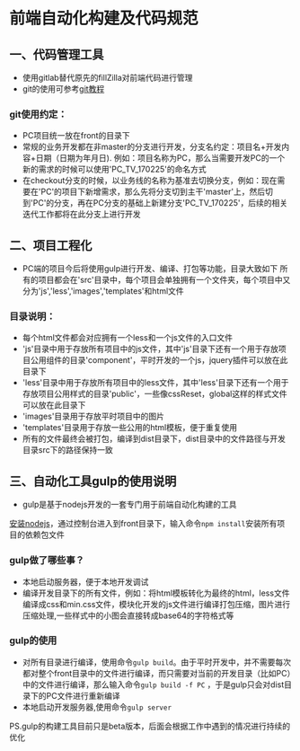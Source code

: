 # 前端自动化构建及代码规范

## 一、代码管理工具
* 使用gitlab替代原先的fillZilla对前端代码进行管理    
* git的使用可参考[git教程](http://www.liaoxuefeng.com/wiki/0013739516305929606dd18361248578c67b8067c8c017b000)

### git使用约定：
* PC项目统一放在front的目录下
* 常规的业务开发都在非master的分支进行开发，分支名约定：项目名+开发内容+日期（日期为年月日). 例如：项目名称为PC，那么当需要开发PC的一个新的需求的时候可以使用'PC_TV_170225'的命名方式
* 在checkout分支的时候，以业务线的名称为基准去切换分支，例如：现在需要在'PC'的项目下新增需求，那么先将分支切到主干'master'上，然后切到'PC'的分支，再在PC分支的基础上新建分支'PC_TV_170225'，后续的相关迭代工作都将在此分支上进行开发

## 二、项目工程化
* PC端的项目今后将使用gulp进行开发、编译、打包等功能，目录大致如下
所有的项目都会在'src'目录中，每个项目会单独拥有一个文件夹，每个项目中又分为'js','less','images','templates'和html文件

### 目录说明：
* 每个html文件都会对应拥有一个less和一个js文件的入口文件
* 'js'目录中用于存放所有项目中的js文件，其中'js'目录下还有一个用于存放项目公用组件的目录'component'，平时开发的一个js，jquery插件可以放在此目录下
* 'less'目录中用于存放所有项目中的less文件，其中'less'目录下还有一个用于存放项目公用样式的目录'public'，一些像cssReset，global这样的样式文件可以放在此目录下
* 'images'目录用于存放平时项目中的图片
* 'templates'目录用于存放一些公用的html模板，便于重复使用
* 所有的文件最终会被打包，编译到dist目录下，dist目录中的文件路径与开发目录src下的路径保持一致

## 三、自动化工具gulp的使用说明
* gulp是基于nodejs开发的一套专门用于前端自动化构建的工具

[安装nodejs](http://blog.csdn.net/xxmeng2012/article/details/51492149)，通过控制台进入到front目录下，输入命令````npm install````安装所有项目的依赖包文件

### gulp做了哪些事？
* 本地启动服务器，便于本地开发调试
* 编译开发目录下的所有文件，例如：将html模板转化为最终的html，less文件编译成css和min.css文件，模块化开发的js文件进行编译打包压缩，图片进行压缩处理,一些样式中的小图会直接转成base64的字符格式等

### gulp的使用
* 对所有目录进行编译，使用命令````gulp build````。由于平时开发中，并不需要每次都对整个front目录中的文件进行编译，而只需要对当前的开发目录（比如PC）中的文件进行编译，那么输入命令````gulp build -f PC```` ，于是gulp只会对dist目录下的PC文件进行重新编译
* 本地启动开发服务器,使用命令````gulp server````

PS.gulp的构建工具目前只是beta版本，后面会根据工作中遇到的情况进行持续的优化